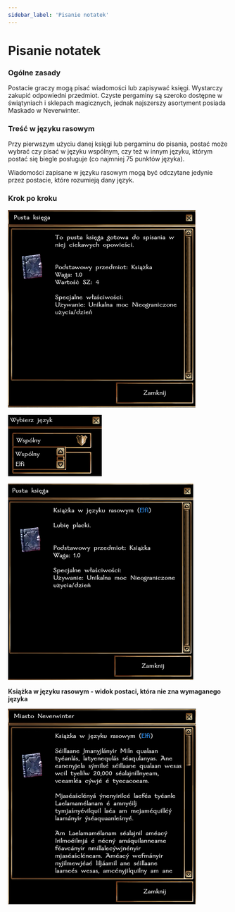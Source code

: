 ```yaml
---
sidebar_label: 'Pisanie notatek'
---
```



# Pisanie notatek

### Ogólne zasady
Postacie graczy mogą pisać wiadomości lub zapisywać księgi. Wystarczy zakupić odpowiedni przedmiot. Czyste pergaminy są szeroko dostępne w świątyniach i sklepach magicznych, jednak najszerszy asortyment posiada Maskado w Neverwinter.

### Treść w języku rasowym
Przy pierwszym użyciu danej księgi lub pergaminu do pisania, postać może wybrać czy pisać w języku wspólnym, czy też w innym języku, którym postać się biegle posługuje (co najmniej 75 punktów języka).

Wiadomości zapisane w języku rasowym mogą być odczytane jedynie przez postacie, które rozumieją dany język.

### Krok po kroku

![dialog1](../../static/img/wiki/wiki-systemy/notatki-1.png)

![dialog2](../../static/img/wiki/wiki-systemy/notatki-2.png)

![dialog3](../../static/img/wiki/wiki-systemy/notatki-3.png)

**Książka w języku rasowym - widok postaci, która nie zna wymaganego języka**

![dialog4](../../static/img/wiki/wiki-systemy/notatki-4.png)